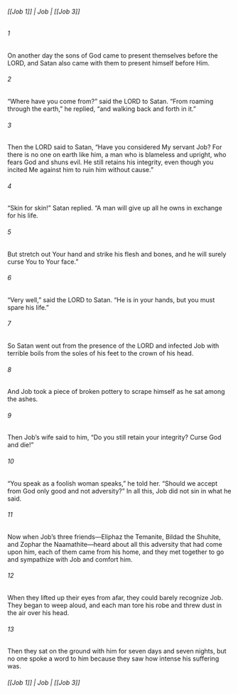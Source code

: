###### [[Job 1]] | Job | [[Job 3]]

###### 1
On another day the sons of God came to present themselves before the LORD, and Satan also came with them to present himself before Him.
###### 2
“Where have you come from?” said the LORD to Satan. “From roaming through the earth,” he replied, “and walking back and forth in it.”
###### 3
Then the LORD said to Satan, “Have you considered My servant Job? For there is no one on earth like him, a man who is blameless and upright, who fears God and shuns evil. He still retains his integrity, even though you incited Me against him to ruin him without cause.”
###### 4
“Skin for skin!” Satan replied. “A man will give up all he owns in exchange for his life.
###### 5
But stretch out Your hand and strike his flesh and bones, and he will surely curse You to Your face.”
###### 6
“Very well,” said the LORD to Satan. “He is in your hands, but you must spare his life.”
###### 7
So Satan went out from the presence of the LORD and infected Job with terrible boils from the soles of his feet to the crown of his head.
###### 8
And Job took a piece of broken pottery to scrape himself as he sat among the ashes.
###### 9
Then Job’s wife said to him, “Do you still retain your integrity? Curse God and die!”
###### 10
“You speak as a foolish woman speaks,” he told her. “Should we accept from God only good and not adversity?” In all this, Job did not sin in what he said.
###### 11
Now when Job’s three friends—Eliphaz the Temanite, Bildad the Shuhite, and Zophar the Naamathite—heard about all this adversity that had come upon him, each of them came from his home, and they met together to go and sympathize with Job and comfort him.
###### 12
When they lifted up their eyes from afar, they could barely recognize Job. They began to weep aloud, and each man tore his robe and threw dust in the air over his head.
###### 13
Then they sat on the ground with him for seven days and seven nights, but no one spoke a word to him because they saw how intense his suffering was.

###### [[Job 1]] | Job | [[Job 3]]
